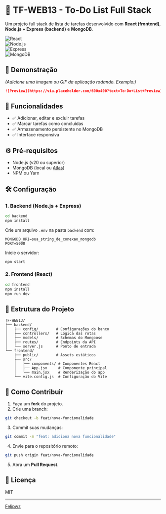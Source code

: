 # 📝 TF-WEB13 - To-Do List Full Stack  

Um projeto full stack de lista de tarefas desenvolvido com **React (frontend)**, **Node.js + Express (backend)** e **MongoDB**.  

![React](https://img.shields.io/badge/React-18.2.0-blue)  
![Node.js](https://img.shields.io/badge/Node.js-20.11.0-green)  
![Express](https://img.shields.io/badge/Express-4.18.2-lightgrey)  
![MongoDB](https://img.shields.io/badge/MongoDB-7.0.0-brightgreen)  

## 🚀 Demonstração  
*(Adicione uma imagem ou GIF da aplicação rodando. Exemplo:)*  
```markdown
![Preview](https://via.placeholder.com/600x400?text=To-Do+List+Preview)
```

## 🔧 Funcionalidades  
- ✅ Adicionar, editar e excluir tarefas  
- ✅ Marcar tarefas como concluídas  
- ✅ Armazenamento persistente no MongoDB  
- ✅ Interface responsiva  

## ⚙️ Pré-requisitos  
- Node.js (v20 ou superior)  
- MongoDB (local ou [Atlas](https://www.mongodb.com/atlas))  
- NPM ou Yarn  

## 🛠️ Configuração  

### 1. Backend (Node.js + Express)  
```bash
cd backend
npm install
```

Crie um arquivo `.env` na pasta `backend` com:  
```env
MONGODB_URI=sua_string_de_conexao_mongodb
PORT=5000
```

Inicie o servidor:  
```bash
npm start
```

### 2. Frontend (React)  
```bash
cd frontend
npm install
npm run dev
```

## 📂 Estrutura do Projeto  
```
TF-WEB13/  
├── backend/  
│   ├── config/        # Configurações do banco  
│   ├── controllers/   # Lógica das rotas  
│   ├── models/        # Schemas do Mongoose  
│   ├── routes/        # Endpoints da API  
│   └── server.js      # Ponto de entrada  
└── frontend/  
    ├── public/        # Assets estáticos  
    ├── src/  
    │   ├── components/ # Componentes React  
    │   ├── App.jsx     # Componente principal  
    │   └── main.jsx    # Renderização do app  
    └── vite.config.js  # Configuração do Vite  
```

## 🤝 Como Contribuir  
1. Faça um **fork** do projeto.  
2. Crie uma branch:  
```bash
git checkout -b feat/nova-funcionalidade
```  
3. Commit suas mudanças:  
```bash
git commit -m "feat: adiciona nova funcionalidade"
```  
4. Envie para o repositório remoto:  
```bash
git push origin feat/nova-funcionalidade
```  
5. Abra um **Pull Request**.  

## 📄 Licença  
MIT  

---  

[Felipwz](https://github.com/Felipwz)  